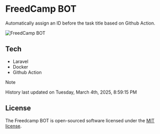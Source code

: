 # FreedCamp BOT

Automatically assign an ID before the task title based on Github Action.

![FreedCamp BOT](https://repository-images.githubusercontent.com/737932867/7d34798b-2680-471c-b089-a78a718d3d6a)

## Tech

- Laravel
- Docker
- Github Action

> [!NOTE]  
> History last updated on Tuesday, March 4th, 2025, 8:59:15 PM

## License

The Freedcamp BOT is open-sourced software licensed under the [MIT license](https://opensource.org/licenses/MIT).
